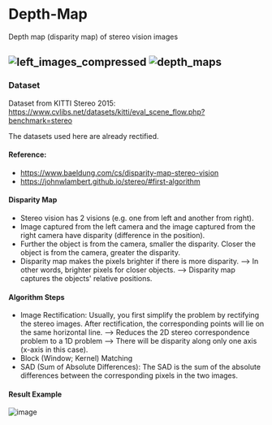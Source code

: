 # Depth-Map
Depth map (disparity map) of stereo vision images

![left_images_compressed](https://user-images.githubusercontent.com/83327791/216810695-f6107eef-dbdd-4948-bf83-0a7224d810fe.gif)
![depth_maps](https://user-images.githubusercontent.com/83327791/216809049-2ad7d0da-6a2a-4e4c-8ccc-f56f23034872.gif)
---

### Dataset
Dataset from KITTI Stereo 2015: https://www.cvlibs.net/datasets/kitti/eval_scene_flow.php?benchmark=stereo

The datasets used here are already rectified.

#### Reference:
- https://www.baeldung.com/cs/disparity-map-stereo-vision
- https://johnwlambert.github.io/stereo/#first-algorithm

#### Disparity Map
- Stereo vision has 2 visions (e.g. one from left and another from right).
- Image captured from the left camera and the image captured from the right camera have disparity (difference in the position).
- Further the object is from the camera, smaller the disparity. Closer the object is from the camera, greater the disparity.
- Disparity map makes the pixels brighter if there is more disparity. --> In other words, brighter pixels for closer objects. --> Disparity map captures the objects' relative positions.

#### Algorithm Steps
- Image Rectification: Usually, you first simplify the problem by rectifying the stereo images. After rectification, the corresponding points will lie on the same horizontal line. --> Reduces the 2D stereo correspondence problem to a 1D problem --> There will be disparity along only one axis (x-axis in this case).
- Block (Window; Kernel) Matching
- SAD (Sum of Absolute Differences): The SAD is the sum of the absolute differences between the corresponding pixels in the two images.

#### Result Example
![image](https://user-images.githubusercontent.com/83327791/216760919-b167ffbc-5942-4c83-afa5-8f6cb9ab8599.png)
